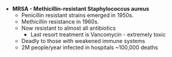 - **MRSA - Methicillin-resistant Staphylococcus aureus**
	- Penicillin resistant strains emerged in 1950s.
	- Methicillin resistance in 1960s.
	- Now resistant to almost all antibiotics
		- Last resort treatment is Vancomycin - extremely toxic
	- Deadly to those with weakened immune systems
	- 2M people/year infected in hospitals ~100,000 deaths